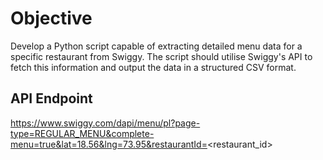 # Objective
Develop a Python script capable of extracting detailed menu data for a specific restaurant
from Swiggy. The script should utilise Swiggy's API to fetch this information and output the
data in a structured CSV format.

## API Endpoint
https://www.swiggy.com/dapi/menu/pl?page-type=REGULAR_MENU&complete-menu=true&lat=18.56&lng=73.95&restaurantId=<restaurant_id>